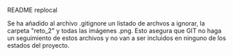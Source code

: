 README replocal

Se ha añadido al archivo .gitignore un listado de archvos a ignorar, la carpeta "reto_2" y todas las imágenes .png. Esto asegura que GIT no haga un seguimiento de estos archivos y no van a ser incluidos en ninguno de los estados del proyecto. 
